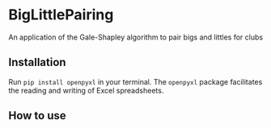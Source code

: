 # BigLittlePairing
An application of the Gale-Shapley algorithm to pair bigs and littles for clubs

## Installation
Run `pip install openpyxl` in your terminal. The `openpyxl` package facilitates the reading and writing of Excel spreadsheets.

## How to use